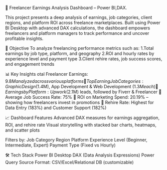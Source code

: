 💼 Freelancer Earnings Analysis Dashboard – Power BI,DAX.

This project presents a deep analysis of earnings, job categories, client regions, and platform ROI across freelance marketplaces. Built using Power BI Desktop with advanced DAX calculations, the dashboard empowers freelancers and platform managers to track performance and uncover profitable insights.

🎯 Objective
To analyze freelancing performance metrics such as:
1.Total earnings by job type, platform, and geography
2.ROI and hourly rates by experience level and payment type
3.Client rehire rates, job success scores, and engagement trends

📊 Key Insights
otal Freelancer Earnings: $9.8M analyzed across various platforms
 📌 Top Earning Job Categories: Graphic Design ($1.4M), App Development & Web Development ($1.3M each)
 📌 Earnings by Platform: Upwork ($2.1M) leads, followed by Fiverr & Freelancer
 📌 Average Job Success Rate: 75%
 📌 ROI on Marketing Spend: 20.19% – showing how freelancers invest in promotions
 📌 Rehire Rate: Highest for Data Entry (183%) and Customer Support (182%)

📈 Dashboard Features
Advanced DAX measures for earnings aggregation, ROI, and rehire rate
Visual storytelling with stacked bar charts, heatmaps, and scatter plots

Filters by:
Job Category
Region
Platform
Experience Level (Beginner, Intermediate, Expert)
Payment Type (Fixed vs Hourly)

🛠️ Tech Stack
Power BI Desktop
DAX (Data Analysis Expressions)
Power Query
Source Format: CSV/Excel/Relational DB (customizable)
